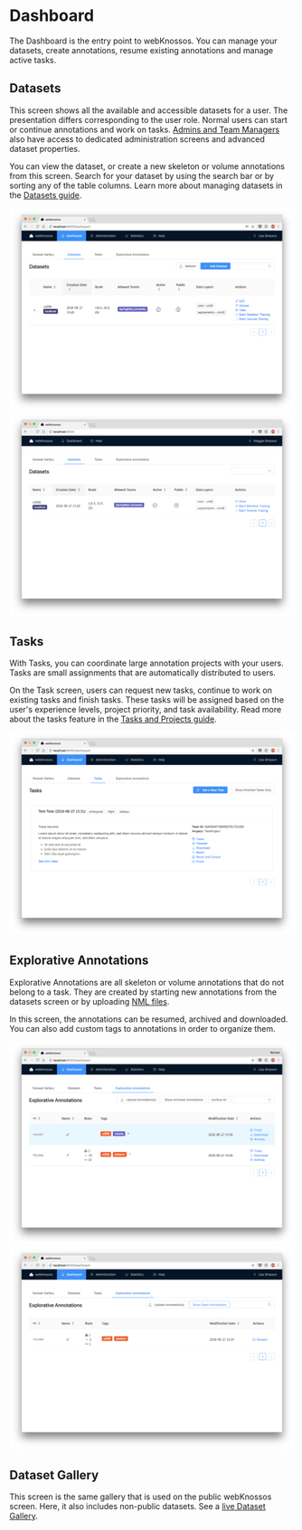 # Dashboard

The Dashboard is the entry point to webKnossos.
You can manage your datasets, create annotations, resume existing annotations and manage active tasks.

## Datasets
This screen shows all the available and accessible datasets for a user.
The presentation differs corresponding to the user role.
Normal users can start or continue annotations and work on tasks.
[Admins and Team Managers](./users.md#access-rights-roles) also have access to dedicated administration screens and advanced dataset properties.

You can view the dataset, or create a new skeleton or volume annotations from this screen.
Search for your dataset by using the search bar or by sorting any of the table columns.
Learn more about managing datasets in the [Datasets guide](./datasets.md).

![Dashboard for Team Managers or Admins](./images/dashboard_datasets.png)
![Dashboard for Normal Users](./images/dashboard_normal_user.png)

## Tasks

With Tasks, you can coordinate large annotation projects with your users.
Tasks are small assignments that are automatically distributed to users.

On the Task screen, users can request new tasks, continue to work on existing tasks and finish tasks.
These tasks will be assigned based on the user's experience levels, project priority, and task availability.
Read more about the tasks feature in the [Tasks and Projects guide](./tasks.md).

![Work with Tasks](./images/dashboard_tasks.png)

## Explorative Annotations
Explorative Annotations are all skeleton or volume annotations that do not belong to a task.
They are created by starting new annotations from the datasets screen or by uploading [NML files](./data_formats.md#nml).

In this screen, the annotations can be resumed, archived and downloaded.
You can also add custom tags to annotations in order to organize them.

![Manage and resume Explorative Annotations](./images/dashboard_annotations.png)
![View archived Explorative Annotations](./images/dashboard_archive.png)

## Dataset Gallery

This screen is the same gallery that is used on the public webKnossos screen.
Here, it also includes non-public datasets.
See a [live Dataset Gallery](https://demo.webknossos.org).
